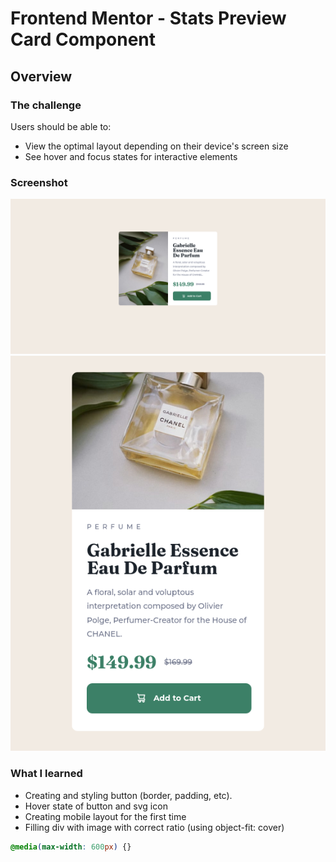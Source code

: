 # Frontend Mentor - Stats Preview Card Component

## Overview

### The challenge

Users should be able to:

- View the optimal layout depending on their device's screen size
- See hover and focus states for interactive elements

### Screenshot
![Desktop](screenshot-desktop.png)
![Mobile](screenshot-mobile.png)

### What I learned
- Creating and styling button (border, padding, etc).
- Hover state of button and svg icon
- Creating mobile layout for the first time 
- Filling div with image with correct ratio (using object-fit: cover)

```css
@media(max-width: 600px) {}
```

